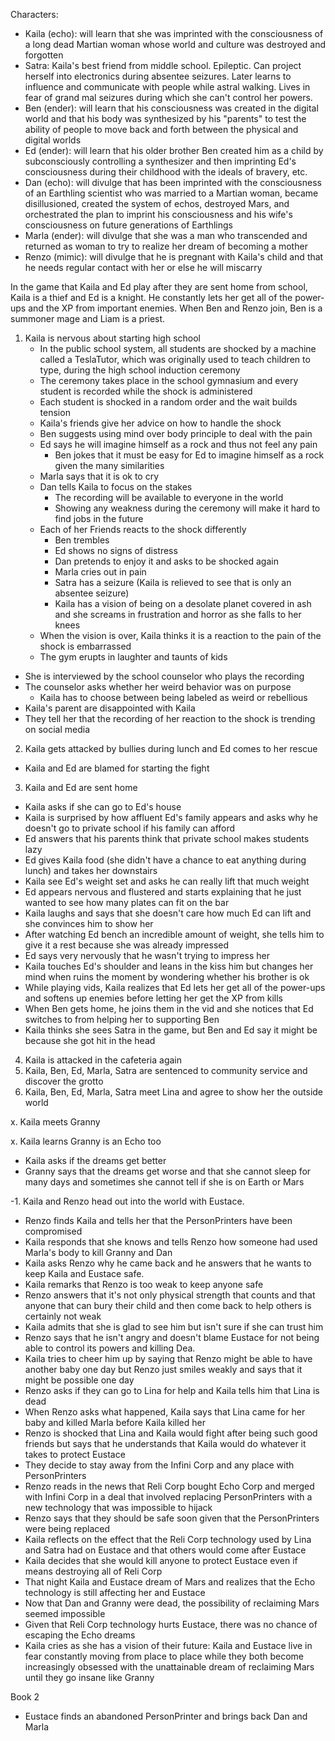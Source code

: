 Characters:
- Kaila (echo): will learn that she was imprinted with the consciousness of
  a long dead Martian woman whose world and culture was destroyed and forgotten
- Satra: Kaila's best friend from middle school. Epileptic. Can project herself into electronics during absentee seizures. Later learns to influence and communicate with people while astral walking. Lives in fear of grand mal seizures during which she can't control her powers.
- Ben (ender): will learn that his consciousness was created in the digital
  world and that his body was synthesized by his "parents" to test the ability
  of people to move back and forth between the physical and digital worlds
- Ed (ender): will learn that his older brother Ben created him as a child by
  subconsciously controlling a synthesizer and then imprinting Ed's
  consciousness during their childhood with the ideals of bravery, etc.
- Dan (echo): will divulge that has been imprinted with the consciousness of an
  Earthling scientist who was married to a Martian woman, became disillusioned,
  created the system of echos, destroyed Mars, and orchestrated the plan to
  imprint his consciousness and his wife's consciousness on future generations
  of Earthlings
- Marla (ender): will divulge that she was a man who transcended and returned
  as woman to try to realize her dream of becoming a mother
- Renzo (mimic): will divulge that he is pregnant with Kaila's child and that he
  needs regular contact with her or else he will miscarry

In the game that Kaila and Ed play after they are sent home from school,
Kaila is a thief and Ed is a knight.
He constantly lets her get all of the power-ups and the XP from important enemies.
When Ben and Renzo join, Ben is a summoner mage and Liam is a priest. 

1. Kaila is nervous about starting high school
    - In the public school system, all students are shocked by a machine called
      a TeslaTutor, which was originally used to teach children to type, during
      the high school induction ceremony
    - The ceremony takes place in the school gymnasium and every student is
      recorded while the shock is administered
    - Each student is shocked in a random order and the wait builds tension
    - Kaila's friends give her advice on how to handle the shock
    - Ben suggests using mind over body principle to deal with the pain
    - Ed says he will imagine himself as a rock and thus not feel any pain
        - Ben jokes that it must be easy for Ed to imagine himself as a rock
          given the many similarities
    - Marla says that it is ok to cry
    - Dan tells Kaila to focus on the stakes
        - The recording will be available to everyone in the world
        - Showing any weakness during the ceremony will make it hard to find
          jobs in the future
    - Each of her Friends reacts to the shock differently
        - Ben trembles
        - Ed shows no signs of distress
        - Dan pretends to enjoy it and asks to be shocked again
        - Marla cries out in pain
        - Satra has a seizure (Kaila is relieved to see that is only an
          absentee seizure)
        - Kaila has a vision of being on a desolate planet covered in ash and
          she screams in frustration and horror as she falls to her knees
    - When the vision is over, Kaila thinks it is a reaction to the pain of the
      shock is embarrassed
    - The gym erupts in laughter and taunts of kids
  - She is interviewed by the school counselor who plays the recording
  - The counselor asks whether her weird behavior was on purpose
    - Kaila has to choose between being labeled as weird or rebellious
  - Kaila's parent are disappointed with Kaila
  - They tell her that the recording of her reaction to the shock is trending
    on social media
2. Kaila gets attacked by bullies during lunch and Ed comes to her rescue
- Kaila and Ed are blamed for starting the fight
3. Kaila and Ed are sent home
  - Kaila asks if she can go to Ed's house
  - Kaila is surprised by how affluent Ed's family appears and asks why he
    doesn't go to private school if his family can afford
  - Ed answers that his parents think that private school makes students lazy
  - Ed gives Kaila food (she didn't have a chance to eat anything during lunch) and takes her downstairs
  - Kaila see Ed's weight set and asks he can really lift that much weight
  - Ed appears nervous and flustered and starts explaining that he just wanted
    to see how many plates can fit on the bar
  - Kaila laughs and says that she doesn't care how much Ed can lift and she
    convinces him to show her
  - After watching Ed bench an incredible amount of weight, she tells him to
    give it a rest because she was already impressed
  - Ed says very nervously that he wasn't trying to impress her
  - Kaila touches Ed's shoulder and leans in the kiss him but changes her mind
    when ruins the moment by wondering whether his brother is ok
  - While playing vids, Kaila realizes that Ed lets her get all of the
    power-ups and softens up enemies before letting her get the XP from kills
  - When Ben gets home, he joins them in the vid and she notices that Ed
    switches to from helping her to supporting Ben
  - Kaila thinks she sees Satra in the game, but Ben and Ed say it might be
    because she got hit in the head
4. Kaila is attacked in the cafeteria again
5. Kaila, Ben, Ed, Marla, Satra are sentenced to community service and discover the grotto
6. Kaila, Ben, Ed, Marla, Satra meet Lina and agree to show her the outside world

x. Kaila meets Granny

x. Kaila learns Granny is an Echo too
  - Kaila asks if the dreams get better
  - Granny says that the dreams get worse and that she cannot sleep for many
    days and sometimes she cannot tell if she is on Earth or Mars

-1. Kaila and Renzo head out into the world with Eustace.
  - Renzo finds Kaila and tells her that the PersonPrinters have been
    compromised
  - Kaila responds that she knows and tells Renzo how someone had used Marla's
    body to kill Granny and Dan
  - Kaila asks Renzo why he came back and he answers that he wants to keep
    Kaila and Eustace safe.
  - Kaila remarks that Renzo is too weak to keep anyone safe
  - Renzo answers that it's not only physical strength that counts and that
    anyone that can bury their child and then come back to help others is
    certainly not weak
  - Kaila admits that she is glad to see him but isn't sure if she can trust
    him
  - Renzo says that he isn't angry and doesn't blame Eustace for not being able
    to control its powers and killing Dea.
  - Kaila tries to cheer him up by saying that Renzo might be able to have
    another baby one day but Renzo just smiles weakly and says that it might be
    possible one day
  - Renzo asks if they can go to Lina for help and Kaila tells him that Lina is
    dead
  - When Renzo asks what happened, Kaila says that Lina came for her baby and
    killed Marla before Kaila killed her
  - Renzo is shocked that Lina and Kaila would fight after being such good
    friends but says that he understands that Kaila would do whatever it takes
    to protect Eustace
  - They decide to stay away from the Infini Corp and any place with
    PersonPrinters
  - Renzo reads in the news that Reli Corp bought Echo Corp and merged with
    Infini Corp in a deal that involved replacing PersonPrinters with a new
    technology that was impossible to hijack
  - Renzo says that they should be safe soon given that the PersonPrinters were
    being replaced
  - Kaila reflects on the effect that the Reli Corp technology used by Lina and
    Satra had on Eustace and that others would come after Eustace
  - Kaila decides that she would kill anyone to protect Eustace even if means
    destroying all of Reli Corp
  - That night Kaila and Eustace dream of Mars and realizes that the Echo
    technology is still affecting her and Eustace
  - Now that Dan and Granny were dead, the possibility of reclaiming Mars
    seemed impossible
  - Given that Reli Corp technology hurts Eustace, there was no chance of
    escaping the Echo dreams
  - Kaila cries as she has a vision of their future: Kaila and Eustace live in
    fear constantly moving from place to place while they both become
    increasingly obsessed with the unattainable dream of reclaiming Mars until
    they go insane like Granny

Book 2
- Eustace finds an abandoned PersonPrinter and brings back Dan and Marla
